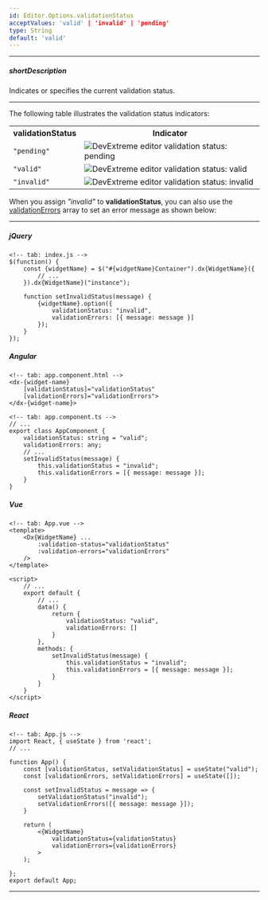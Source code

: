 ```yaml
---
id: Editor.Options.validationStatus
acceptValues: 'valid' | 'invalid' | 'pending'
type: String
default: 'valid'
---
```

---
##### shortDescription
Indicates or specifies the current validation status.

---
The following table illustrates the validation status indicators:

<table class="dx-table">
    <tr>
        <th>validationStatus</th>
        <th>Indicator</th>
    </tr>
    <tr>
        <td><code>"pending"</code></td>
        <td><img src="/images/UiWidgets/text-box-validation-pending.png" alt="DevExtreme editor validation status: pending" /></td>
    </tr>
    <tr>
        <td><code>"valid"</code></td>
        <td><img src="/images/UiWidgets/text-box-validation-valid.png" alt="DevExtreme editor validation status: valid" /></td>
    </tr>
    <tr>
        <td><code>"invalid"</code></td>
        <td><img src="/images/UiWidgets/text-box-validation-invalid.png" alt="DevExtreme editor validation status: invalid" /></td>
    </tr>
</table>

When you assign *"invalid"* to **validationStatus**, you can also use the [validationErrors]({basewidgetpath}/Configuration/#validationErrors) array to set an error message as shown below:

---
##### jQuery

    <!-- tab: index.js -->
    $(function() {
        const {widgetName} = $("#{widgetName}Container").dx{WidgetName}({
            // ...
        }).dx{WidgetName}("instance");

        function setInvalidStatus(message) {
            {widgetName}.option({
                validationStatus: "invalid",
                validationErrors: [{ message: message }]
            });
        }
    });

##### Angular

    <!-- tab: app.component.html -->
    <dx-{widget-name}
        [validationStatus]="validationStatus"
        [validationErrors]="validationErrors">
    </dx-{widget-name}>

    <!-- tab: app.component.ts -->
    // ...
    export class AppComponent {
        validationStatus: string = "valid";
        validationErrors: any;
        // ...
        setInvalidStatus(message) {
            this.validationStatus = "invalid";
            this.validationErrors = [{ message: message }];
        }
    }

##### Vue

    <!-- tab: App.vue -->
    <template>
        <Dx{WidgetName} ...
            :validation-status="validationStatus"
            :validation-errors="validationErrors"
        />
    </template>

    <script>
        // ...
        export default {
            // ...
            data() {
                return {
                    validationStatus: "valid",
                    validationErrors: []
                }
            },
            methods: {
                setInvalidStatus(message) {
                    this.validationStatus = "invalid";
                    this.validationErrors = [{ message: message }];
                }
            }
        }
    </script>

##### React

    <!-- tab: App.js -->
    import React, { useState } from 'react';
    // ...

    function App() {
        const [validationStatus, setValidationStatus] = useState("valid");
        const [validationErrors, setValidationErrors] = useState([]);

        const setInvalidStatus = message => {
            setValidationStatus("invalid");
            setValidationErrors([{ message: message }]);
        }

        return (
            <{WidgetName}
                validationStatus={validationStatus}
                validationErrors={validationErrors}
            >
        ); 
        
    };
    export default App;

---
